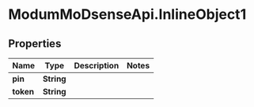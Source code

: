# ModumMoDsenseApi.InlineObject1

## Properties

Name | Type | Description | Notes
------------ | ------------- | ------------- | -------------
**pin** | **String** |  | 
**token** | **String** |  | 


